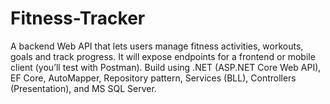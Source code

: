# Fitness-Tracker
A backend Web API that lets users manage fitness activities, workouts, goals and track progress. It will expose endpoints for a frontend or mobile client (you’ll test with Postman). Build using .NET (ASP.NET Core Web API), EF Core, AutoMapper, Repository pattern, Services (BLL), Controllers (Presentation), and MS SQL Server.
